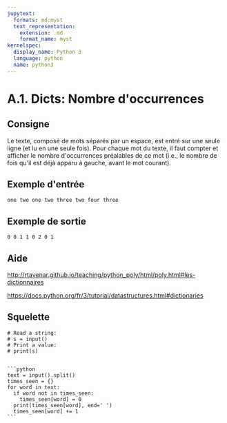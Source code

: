 ```yaml
---
jupytext:
  formats: md:myst
  text_representation:
    extension: .md
    format_name: myst
kernelspec:
  display_name: Python 3
  language: python
  name: python3
---
```


# A.1. Dicts: Nombre d'occurrences

## Consigne

Le texte, composé de mots séparés par un espace, est entré sur une seule ligne (et lu en une seule fois). Pour chaque mot du texte, il faut compter et afficher le nombre d'occurrences préalables de ce mot (i.e.,  le nombre de fois qu'il est déjà apparu à gauche, avant le mot courant).

## Exemple d'entrée

```
one two one two three two four three
```

## Exemple de sortie

```
0 0 1 1 0 2 0 1
```

## Aide

http://rtavenar.github.io/teaching/python_poly/html/poly.html#les-dictionnaires

https://docs.python.org/fr/3/tutorial/datastructures.html#dictionaries

## Squelette

```{code-cell} python
# Read a string:
# s = input()
# Print a value:
# print(s)
```

````{dropdown} Proposition de solution

```python
text = input().split()
times_seen = {}
for word in text:
  if word not in times_seen:
    times_seen[word] = 0
  print(times_seen[word], end=' ')
  times_seen[word] += 1
```
````
